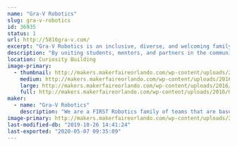 ```yaml
---
name: "Gra-V Robotics"
slug: gra-v-robotics
id: 36935
status: 1
url: http://5816gra-v.com/
excerpt: "Gra-V Robotics is an inclusive, diverse, and welcoming family of FIRST Robotics teams consisting of student members from communities throughout Central Florida."
description: "By uniting students, mentors, and partners in the community while developing teamwork, business, STEM, and leadership skills that will provide a solid foundation for the future the family of Gra-V Robotics Teams operate teams on all four levels of FIRST.  Our team members come from throughout Central Florida and include public, private, and home schooled students.  With team members from K-12 we have a place in our family for you."
location: Curiosity Building
image-primary:
  - thumbnail: http://makers.makerfaireorlando.com/wp-content/uploads/2016/08/GRA-V-Standard-1-150x150.png
    medium: http://makers.makerfaireorlando.com/wp-content/uploads/2016/08/GRA-V-Standard-1-232x300.png
    large: http://makers.makerfaireorlando.com/wp-content/uploads/2016/08/GRA-V-Standard-1-791x1024.png
    full: http://makers.makerfaireorlando.com/wp-content/uploads/2016/08/GRA-V-Standard-1.png
maker:
  - name: "Gra-V Robotics"
    description: "We are a FIRST Robotics family of teams that are based in Central Florida.  Our teams, we are open to students in grade K-12 from around Orlando who would like to participate in robotics.  Joins us and have fun #morethanrobots #5816pitcrew #gravtrain"
image-primary: http://makers.makerfaireorlando.com/wp-content/uploads/2016/08/GRA-V-Standard-791x1024.png
last-modified-db: "2019-10-26 14:41:24"
last-exported: "2020-05-07 09:35:09"
---
```

